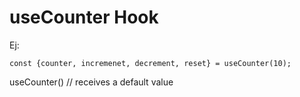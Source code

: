 # useCounter Hook
Ej:

````
const {counter, incremenet, decrement, reset} = useCounter(10);
````

useCounter() // receives a default value
